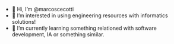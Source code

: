 - 👋 Hi, I’m @marcoscecotti
- 👀 I’m interested in using engineering resources with informatics solutions!
- 🌱 I’m currently learning something relationed with software development, IA or something similar.

<!---
marcoscecotti/marcoscecotti is a ✨ special ✨ repository because its `README.md` (this file) appears on your GitHub profile.
You can click the Preview link to take a look at your changes.
--->
